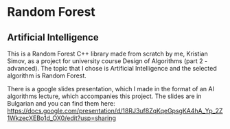 # Random Forest
## Artificial Intelligence

This is a Random Forest C++ library made from scratch by me, Kristian Simov, as a project for university course Design of Algorithms (part 2 - advanced).
The topic that I chose is Artificial Intelligence and the selected algorithm is Random Forest.

There is a google slides presentation, which I made in the format of an AI algorithms lecture, which accompanies this project.
The slides are in Bulgarian and you can find them here:
https://docs.google.com/presentation/d/18RJ3uf8ZqKqeGpsgKA4hA_Yp_2Z1WkzecXEBo1d_OX0/edit?usp=sharing
